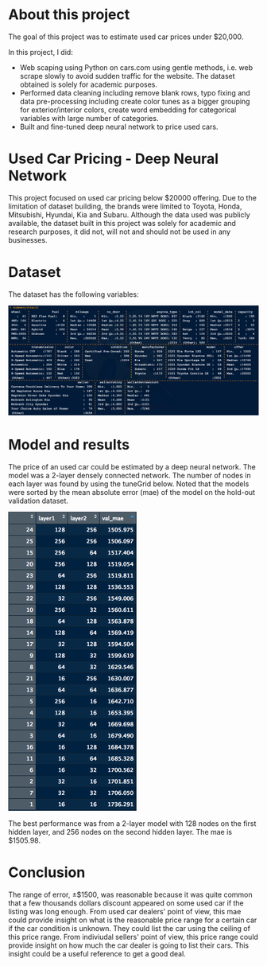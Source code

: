 # About this project

The goal of this project was to estimate used car prices under $20,000.

In this project, I did:
- Web scaping using Python on cars.com using gentle methods, i.e. web scrape slowly to avoid sudden traffic for the website. The dataset obtained is solely for academic purposes.
- Performed data cleaning including remove blank rows, typo fixing and data pre-processing including create color tunes as a bigger grouping for exterior/interior colors, create word embedding for categorical variables with large number of categories.
- Built and fine-tuned deep neural network to price used cars.

# Used Car Pricing - Deep Neural Network 

This project focused on used car pricing below $20000 offering. Due to the limitation of dataset building, the brands were limited to Toyota, Honda, Mitsubishi, Hyundai, Kia and Subaru. Although the data used was publicly available, the dataset built in this project was solely for academic and research purposes, it did not, will not and should not be used in any businesses.

# Dataset

The dataset has the following variables:

![Summary of variables](variables_summary.png)

# Model and results

The price of an used car could be estimated by a deep neural network. The model was a 2-layer densely connected network. The number of nodes in each layer was found by using the tuneGrid below. Noted that the models were sorted by the mean absolute error (mae) of the model on the hold-out validation dataset.

![tuneGrid of 2-layer densely connected network](tuneGrid.png)

The best performance was from a 2-layer model with 128 nodes on the first hidden layer, and 256 nodes on the second hidden layer. The mae is $1505.98. 

# Conclusion

The range of error, ±$1500, was reasonable because it was quite common that a few thousands dollars discount appeared on some used car if the listing was long enough. From used car dealers' point of view, this mae could provide insight on what is the reasonable price range for a certain car if the car condition is unknown. They could list the car using the ceiling of this price range. From indiviudal sellers' point of view, this price range could provide insight on how much the car dealer is going to list their cars. This insight could be a useful reference to get a good deal.
